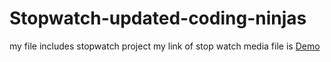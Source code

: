 # Stopwatch-updated-coding-ninjas
my file includes stopwatch project
my link of stop watch media file  is [Demo](stopwatch-updated-coding-ninjas-3.mohittiwari12.repl.co)
